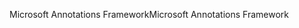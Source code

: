 <span data-ttu-id="42e35-101">Microsoft Annotations Framework</span><span class="sxs-lookup"><span data-stu-id="42e35-101">Microsoft Annotations Framework</span></span>